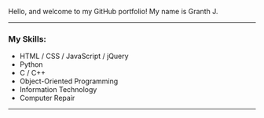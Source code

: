 Hello, and welcome to my GitHub portfolio!
My name is Granth J.<br>

<hr>
<h3>My Skills: </h3>
<ul>
 <li>HTML / CSS / JavaScript / jQuery</li>
 <li>Python</li>
 <li>C / C++</li>
 <li>Object-Oriented Programming</li>
 <li>Information Technology</li>
 <li>Computer Repair</li>
</ul>
<hr>



